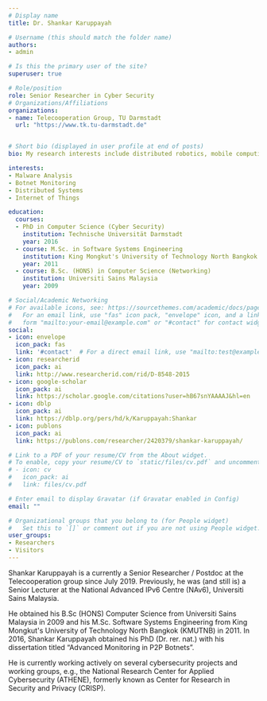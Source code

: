 ```yaml
---
# Display name
title: Dr. Shankar Karuppayah

# Username (this should match the folder name)
authors:
- admin

# Is this the primary user of the site?
superuser: true

# Role/position
role: Senior Researcher in Cyber Security
# Organizations/Affiliations
organizations:
- name: Telecooperation Group, TU Darmstadt
  url: "https://www.tk.tu-darmstadt.de"


# Short bio (displayed in user profile at end of posts)
bio: My research interests include distributed robotics, mobile computing and programmable matter.

interests:
- Malware Analysis
- Botnet Monitoring
- Distributed Systems
- Internet of Things

education:
  courses:
  - PhD in Computer Science (Cyber Security)
    institution: Technische Universität Darmstadt
    year: 2016
  - course: M.Sc. in Software Systems Engineering
    institution: King Mongkut's University of Technology North Bangkok / RWTH Aachen
    year: 2011
  - course: B.Sc. (HONS) in Computer Science (Networking)
    institution: Universiti Sains Malaysia
    year: 2009

# Social/Academic Networking
# For available icons, see: https://sourcethemes.com/academic/docs/page-builder/#icons
#   For an email link, use "fas" icon pack, "envelope" icon, and a link in the
#   form "mailto:your-email@example.com" or "#contact" for contact widget.
social:
- icon: envelope
  icon_pack: fas
  link: '#contact'  # For a direct email link, use "mailto:test@example.org".
- icon: researcherid
  icon_pack: ai
  link: http://www.researcherid.com/rid/D-8548-2015
- icon: google-scholar
  icon_pack: ai
  link: https://scholar.google.com/citations?user=hB67snYAAAAJ&hl=en
- icon: dblp
  icon_pack: ai
  link: https://dblp.org/pers/hd/k/Karuppayah:Shankar
- icon: publons
  icon_pack: ai
  link: https://publons.com/researcher/2420379/shankar-karuppayah/

# Link to a PDF of your resume/CV from the About widget.
# To enable, copy your resume/CV to `static/files/cv.pdf` and uncomment the lines below.
# - icon: cv
#   icon_pack: ai
#   link: files/cv.pdf

# Enter email to display Gravatar (if Gravatar enabled in Config)
email: ""

# Organizational groups that you belong to (for People widget)
#   Set this to `[]` or comment out if you are not using People widget.
user_groups:
- Researchers
- Visitors
---
```


Shankar Karuppayah is a currently a Senior Researcher / Postdoc at the Telecooperation group since July 2019. 
Previously, he was (and still is) a Senior Lecturer at the National Advanced IPv6 Centre (NAv6), Universiti Sains
 Malaysia. 
 
He obtained his B.Sc (HONS) Computer Science from Universiti Sains Malaysia in 2009 and his M.Sc. Software Systems
 Engineering from King Mongkut's University of Technology North Bangkok (KMUTNB) in 2011. In 2016, Shankar Karuppayah
obtained his PhD (Dr. rer. nat.) with his dissertation titled “Advanced Monitoring in P2P Botnets”. 

He is currently working actively on several cybersecurity projects and working groups, e.g., the National Research
 Center for Applied Cybersecurity (ATHENE), formerly known as Center for Research in Security and Privacy (CRISP).
